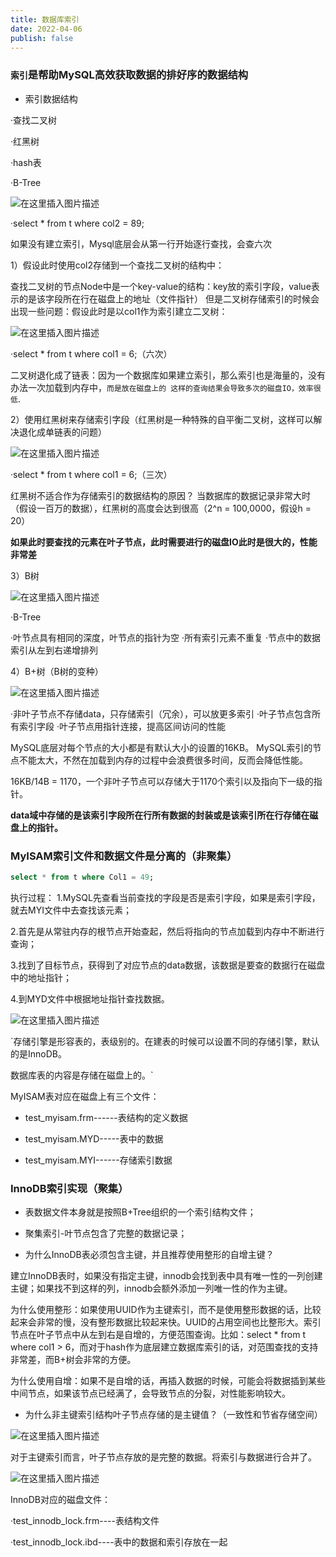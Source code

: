 ```yaml
---
title: 数据库索引
date: 2022-04-06
publish: false
---
```


### `索引`是帮助MySQL高效获取数据的排好序的数据结构

* 索引数据结构

·查找二叉树

·红黑树

·hash表

·B-Tree

![在这里插入图片描述](https://img-blog.csdnimg.cn/0d414281e6c04a019030280b5e227925.png)

·select * from t where col2 = 89;

如果没有建立索引，Mysql底层会从第一行开始逐行查找，会查六次

1）假设此时使用col2存储到一个查找二叉树的结构中：

查找二叉树的节点Node中是一个key-value的结构：key放的索引字段，value表示的是该字段所在行在磁盘上的地址（文件指针）
但是二叉树存储索引的时候会出现一些问题：假设此时是以col1作为索引建立二叉树：

![在这里插入图片描述](https://img-blog.csdnimg.cn/f0a7e1adc0c1446cb174dff34dc22904.png)

·select * from t where col1 = 6;（六次）

二叉树退化成了链表：因为一个数据库如果建立索引，那么索引也是海量的，没有办法一次加载到内存中，`而是放在磁盘上的
这样的查询结果会导致多次的磁盘IO，效率很低`.

2）使用红黑树来存储索引字段（红黑树是一种特殊的自平衡二叉树，这样可以解决退化成单链表的问题）

![在这里插入图片描述](https://img-blog.csdnimg.cn/ea4ae7e91672429c9618dac34e29d55f.png)

·select * from t where col1 = 6;（三次）

红黑树不适合作为存储索引的数据结构的原因？
当数据库的数据记录非常大时（假设一百万的数据），红黑树的高度会达到很高（2^n = 100,0000，假设h = 20）

**如果此时要查找的元素在叶子节点，此时需要进行的磁盘IO此时是很大的，性能非常差**

3）B树

![在这里插入图片描述](https://img-blog.csdnimg.cn/62325d84e8fd45b2aa720cd1b7a1afa0.png)

·B-Tree

·叶节点具有相同的深度，叶节点的指针为空
·所有索引元素不重复
·节点中的数据索引从左到右递增排列

4）B+树（B树的变种）

![在这里插入图片描述](https://img-blog.csdnimg.cn/d52c0672b31e4bdf8fe67eb8d1a52b7c.png)

·非叶子节点不存储data，只存储索引（冗余），可以放更多索引
·叶子节点包含所有索引字段
·叶子节点用指针连接，提高区间访问的性能

MySQL底层对每个节点的大小都是有默认大小的设置的16KB。
MySQL索引的节点不能太大，不然在加载到内存的过程中会浪费很多时间，反而会降低性能。

16KB/14B = 1170，一个非叶子节点可以存储大于1170个索引以及指向下一级的指针。

**data域中存储的是该索引字段所在行所有数据的封装或是该索引所在行存储在磁盘上的指针。**

### MyISAM索引文件和数据文件是分离的（非聚集）

```sql
select * from t where Col1 = 49;
```

执行过程：
1.MySQL先查看当前查找的字段是否是索引字段，如果是索引字段，就去MYI文件中去查找该元素；

2.首先是从常驻内存的根节点开始查起，然后将指向的节点加载到内存中不断进行查询；

3.找到了目标节点，获得到了对应节点的data数据，该数据是要查的数据行在磁盘中的地址指针；

4.到MYD文件中根据地址指针查找数据。

![在这里插入图片描述](https://img-blog.csdnimg.cn/93a6df81aba94c0ba195dc1878e10339.png)

`存储引擎是形容表的，表级别的。在建表的时候可以设置不同的存储引擎，默认的是InnoDB。

数据库表的内容是存储在磁盘上的。`

MyISAM表对应在磁盘上有三个文件：

* test_myisam.frm------表结构的定义数据

* test_myisam.MYD-----表中的数据

* test_myisam.MYI------存储索引数据

### InnoDB索引实现（聚集）

* 表数据文件本身就是按照B+Tree组织的一个索引结构文件；

* 聚集索引-叶节点包含了完整的数据记录；

* 为什么InnoDB表必须包含主键，并且推荐使用整形的自增主键？

建立InnoDB表时，如果没有指定主键，innodb会找到表中具有唯一性的一列创建主键；如果找不到这样的列，innodb会额外添加一列唯一性的作为主键。

为什么使用整形：如果使用UUID作为主键索引，而不是使用整形数据的话，比较起来会非常的慢，没有整形数据比较起来快。UUID的占用空间也比整形大。索引节点在叶子节点中从左到右是自增的，方便范围查询。比如：select * from t where col1 > 6，而对于hash作为底层建立数据库索引的话，对范围查找的支持非常差，而B+树会非常的方便。

为什么使用自增：如果不是自增的话，再插入数据的时候，可能会将数据插到某些中间节点，如果该节点已经满了，会导致节点的分裂，对性能影响较大。

* 为什么非主键索引结构叶子节点存储的是主键值？（一致性和节省存储空间）

![在这里插入图片描述](https://img-blog.csdnimg.cn/dd889ab4480b40299a44c9643ef17ba5.png)

对于主键索引而言，叶子节点存放的是完整的数据。将索引与数据进行合并了。

![在这里插入图片描述](https://img-blog.csdnimg.cn/25095a2171494c03af705ade1010c4a5.png)

InnoDB对应的磁盘文件：

·test_innodb_lock.frm----表结构文件

·test_innodb_lock.ibd----表中的数据和索引存放在一起


